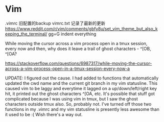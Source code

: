 # Vim
.vimrc 旧配置的backup
vimrc.txt 记录了最新的更新
https://www.reddit.com/r/vim/comments/gbfy8u/set_vim_theme_but_also_keeping_the_terminal/
gg=G indent everything


While moving the cursor across a vim process open in a tmux session, every now and then, why does it leave a trail of ghost characters - ^[OB, ^[OA?


https://stackoverflow.com/questions/6987317/while-moving-the-cursor-across-a-vim-process-open-in-a-tmux-session-every-now-a


UPDATE: I figured out the cause. I had added to functions that automatically updated the cwd name and the current git branch in my vim statusline. This caused vim to be laggy and everytime it lagged on a up/down/left/right key hit, it printed out the ghost characters ^[OA, etc. It's possible that stuff got complicated because I was using vim in tmux, but I saw the ghost characters outside tmux also. So, probably not. I've turned off those two functions in my .vimrc and my vim statusline is presently less awesome than it used to be :( Wish there's a way out.
